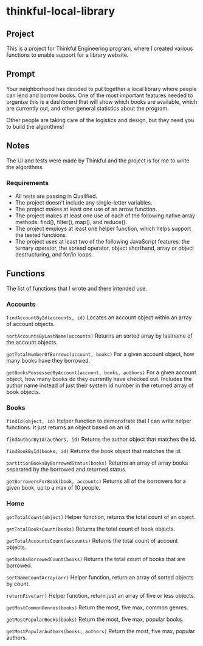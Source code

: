 # thinkful-local-library

## Project

This is a project for Thinkful Engineering program, where I created various functions to enable support for a library website.

## Prompt

Your neighborhood has decided to put together a local library where people can lend and borrow books. One of the most important features needed to organize this is a dashboard that will show which books are available, which are currently out, and other general statistics about the program.

Other people are taking care of the logistics and design, but they need you to build the algorithms!

## Notes

The UI and tests were made by Thinkful and the project is for me to write the algorithms.

### Requirements

* All tests are passing in Qualified.
* The project doesn't include any single-letter variables.
* The project makes at least one use of an arrow function.
* The project makes at least one use of each of the following native array methods: find(), filter(), map(), and reduce().
* The project employs at least one helper function, which helps support the tested functions.
* The project uses at least two of the following JavaScript features: the ternary operator, the spread operator, object shorthand, array or object destructuring, and for/in loops.

## Functions

The list of functions that I wrote and there intended use.

### Accounts

`findAccountById(accounts, id)`
Locates an account object within an array of account objects.

`sortAccountsByLastName(accounts)`
Returns an sorted array by lastname of the account objects.

`getTotalNumberOfBorrows(account, books)`
For a given account object, how many books have they borrowed.

`getBooksPossessedByAccount(account, books, authors)`
For a given account object, how many books do they currently have checked out. Includes the author name instead of just their system id number in the returned array of book objects.

### Books

`findId(object, id)`
Helper function to demonstrate that I can write helper functions. It just returns an object based on an id.

`findAuthorById(authors, id)`
Returns the author object that matches the id.

`findBookById(books, id)`
Returns the book object that matches the id.

`partitionBooksByBorrowedStatus(books)`
Returns an array of array books separated by the borrowed and returned status.

`getBorrowersForBook(book, accounts)`
Returns all of the borrowers for a given book, up to a max of 10 people.

### Home

`getTotalCount(object)`
Helper function, returns the total count of an object.

`getTotalBooksCount(books)`
Returns the total count of book objects.

`getTotalAccountsCount(accounts)`
Returns the total count of account objects.

`getBooksBorrowedCount(books)`
Returns the total count of books that are borrowed.

`sortNameCountArray(arr)`
Helper function, return an array of sorted objects by count.

`returnFive(arr)`
Helper function, return just an array of five or less objects.

`getMostCommonGenres(books)`
Return the most, five max, common genres.

`getMostPopularBooks(books)`
Return the most, five max, popular books.

`getMostPopularAuthors(books, authors)`
Return the most, five max, popular authors.